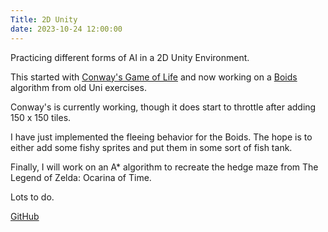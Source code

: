 ```yaml
---
Title: 2D Unity
date: 2023-10-24 12:00:00
---
```

Practicing different forms of AI in a 2D Unity Environment.

This started with [Conway's Game of Life](https://blog.yarsalabs.com/conways-game-of-life-in-unity/) and now working on a [Boids](https://en.wikipedia.org/wiki/Boids) algorithm from old Uni exercises.

Conway's is currently working, though it does start to throttle after adding 150 x 150 tiles.

I have just implemented the fleeing behavior for the Boids. The hope is to either add some fishy sprites and put them in some sort of fish tank.

Finally, I will work on an A* algorithm to recreate the hedge maze from The Legend of Zelda: Ocarina of Time.

Lots to do.

[GitHub](https://github.com/ConnorY97/2DUnity.git)